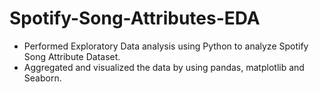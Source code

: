 # Spotify-Song-Attributes-EDA
-	Performed Exploratory Data analysis using Python to analyze Spotify Song Attribute Dataset.
-	Aggregated and visualized the data by using pandas, matplotlib and Seaborn.
